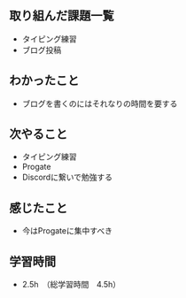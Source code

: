 ## 取り組んだ課題一覧
- タイピング練習
- ブログ投稿

## わかったこと
- ブログを書くのにはそれなりの時間を要する

## 次やること
- タイピング練習
- Progate
- Discordに繋いで勉強する

## 感じたこと
- 今はProgateに集中すべき

## 学習時間
- 2.5h　（総学習時間　4.5h）
